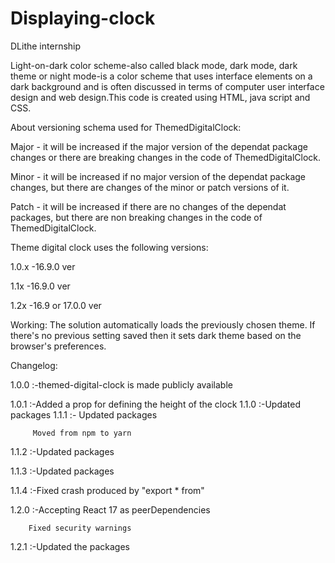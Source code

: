 # Displaying-clock
DLithe internship

Light-on-dark color scheme-also called black mode, dark mode, dark theme or night mode-is a color scheme that uses interface elements on a dark background and is often discussed in terms of computer user interface design and web design.This code is created using HTML, java script and CSS.

About versioning schema used for ThemedDigitalClock:

Major - it will be increased if the major version of the dependat package changes or there are breaking changes in the code of ThemedDigitalClock.

Minor - it will be increased if no major version of the dependat package changes, but there are changes of the minor or patch versions of it.

Patch - it will be increased if there are no changes of the dependat packages, but there are non breaking changes in the code of ThemedDigitalClock.

Theme digital clock uses the following versions:

1.0.x -16.9.0 ver

1.1x -16.9.0 ver

1.2x -16.9 or 17.0.0 ver

Working: The solution automatically loads the previously chosen theme. If there's no previous setting saved then it sets dark theme based on the browser's preferences.

Changelog:

1.0.0 :-themed-digital-clock is made publicly available

1.0.1 :-Added a prop for defining the height of the clock
1.1.0 :-Updated packages
1.1.1 :- Updated packages
         
         Moved from npm to yarn
         
1.1.2 :-Updated packages

1.1.3 :-Updated packages

1.1.4 :-Fixed crash produced by "export * from"

1.2.0 :-Accepting React 17 as peerDependencies

        Fixed security warnings
        
1.2.1 :-Updated the packages
